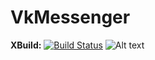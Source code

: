 # VkMessenger
**XBuild:** [![Build Status](https://travis-ci.org/andrshevch/VkMessenger.svg?branch=master)](https://travis-ci.org/andrshevch/VkMessenger)
![Alt text](https://raw.githubusercontent.com/andrshevch/VkMessenger/master/screenshot.png)

